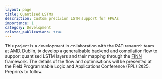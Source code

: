 ```yaml
---
layout: page
title: Quantised LSTMs
description: Custom precision LSTM support for FPGAs
importance: 1
category: Development
related_publications: true
---
```


This project is a development in collaboration with the RAD research team at AMD, Dublin, to develop a generalisable backend and compilation flow to support quantised LSTM layers and their mapping through the [FINN](https://xilinx.github.io/finn/) framework. The details of the flow and optimisations will be presented at the Field Programmable Logic and Applications Conference (FPL) 2025. Preprints to follow.  
